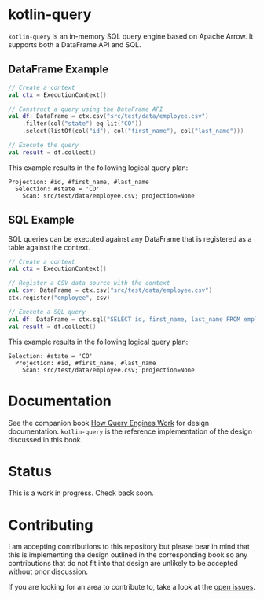 # kotlin-query

`kotlin-query` is an in-memory SQL query engine based on Apache Arrow. It supports both a DataFrame API and SQL.

## DataFrame Example

```kotlin
// Create a context
val ctx = ExecutionContext()

// Construct a query using the DataFrame API
val df: DataFrame = ctx.csv("src/test/data/employee.csv")
    .filter(col("state") eq lit("CO"))
    .select(listOf(col("id"), col("first_name"), col("last_name")))

// Execute the query
val result = df.collect()
```

This example results in the following logical query plan:

```
Projection: #id, #first_name, #last_name
  Selection: #state = 'CO'
    Scan: src/test/data/employee.csv; projection=None
```

## SQL Example

SQL queries can be executed against any DataFrame that is registered as a table against the context.

```kotlin
// Create a context
val ctx = ExecutionContext()

// Register a CSV data source with the context 
val csv: DataFrame = ctx.csv("src/test/data/employee.csv")
ctx.register("employee", csv)

// Execute a SQL query 
val df: DataFrame = ctx.sql("SELECT id, first_name, last_name FROM employee WHERE state = 'CO'")
val result = df.collect()
```

This example results in the following logical query plan:

```
Selection: #state = 'CO'
  Projection: #id, #first_name, #last_name
    Scan: src/test/data/employee.csv; projection=None
```

# Documentation

See the companion book [How Query Engines Work](https://leanpub.com/how-query-engines-work/) for design documentation. `kotlin-query` is the reference implementation of the design discussed in this book.

# Status

This is a work in progress. Check back soon.

# Contributing

I am accepting contributions to this repository but please bear in mind that this is implementing the design outlined in the corresponding book so any contributions that do not fit into that design are unlikely to be accepted without prior discussion.

If you are looking for an area to contribute to, take a look at the [open issues](https://github.com/andygrove/kotlin-query/issues).